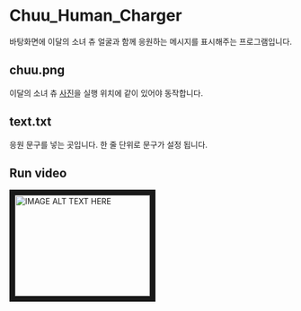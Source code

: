 # Chuu_Human_Charger
바탕화면에 이달의 소녀 츄 얼굴과 함께
응원하는 메시지를 표시해주는 프로그램입니다.

## chuu.png
이달의 소녀 츄 [사진](https://dbkpop.com/idol/chuu-loona)을 실행 위치에 같이 있어야 동작합니다.

## text.txt
응원 문구를 넣는 곳입니다.
한 줄 단위로 문구가 설정 됩니다.

## Run video
<a href="http://www.youtube.com/watch?feature=player_embedded&v=043hkg4-J1o
" target="_blank"><img src="http://img.youtube.com/vi/043hkg4-J1o/0.jpg" 
alt="IMAGE ALT TEXT HERE" width="240" height="180" border="10" /></a>